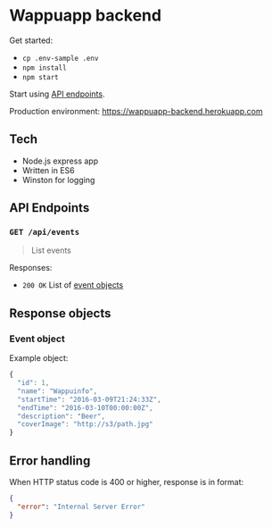 # Wappuapp backend

Get started:

* `cp .env-sample .env`  
* `npm install`
* `npm start`

Start using [API endpoints](#api-endpoints).

Production environment: https://wappuapp-backend.herokuapp.com

## Tech

* Node.js express app
* Written in ES6
* Winston for logging

## API Endpoints

### `GET /api/events`

> List events


Responses:

* `200 OK` List of [event objects](event-object)

## Response objects

### Event object

Example object:

```js
{
  "id": 1,
  "name": "Wappuinfo",
  "startTime": "2016-03-09T21:24:33Z",
  "endTime": "2016-03-10T00:00:00Z",
  "description": "Beer",
  "coverImage": "http://s3/path.jpg"
}
```


## Error handling

When HTTP status code is 400 or higher, response is in format:

```json
{
  "error": "Internal Server Error"
}
```
